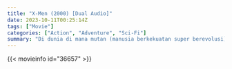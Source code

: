 ```yaml
---
title: "X-Men (2000) [Dual Audio]"
date: 2023-10-11T00:25:14Z
tags: ["Movie"]
categories: ["Action", "Adventure", "Sci-Fi"]
summary: "Di dunia di mana mutan (manusia berkekuatan super berevolusi) ada dan didiskriminasi, dua kelompok terbentuk untuk bentrokan yang tak terhindarkan: Persaudaraan supremasi, dan X-Men yang pasifis."
---
```



  <mux-player stream-type="on-demand"
  src="https://kp3d-my.sharepoint.com/personal/ryoo_kp3d_onmicrosoft_com/_layouts/15/download.aspx?share=EZ1fmkNzN1ZJuK17EcYcb6cBRclG3XTbJXgA6HV8AotvBw" metadata-video-title="X-Men (2000)" prefer-playback="mse" controls>
 
  </mux-player>
  

{{< movieinfo id="36657" >}}

  <script src="https://cdn.jsdelivr.net/npm/@mux/mux-player"></script>
  
   <script type="application/ld+json">
 {
  "@context": "https://schema.org/",
  "@type": "VideoObject",
  "name": "X-Men",
  "contentUrl": "https://stream.mux.com/013oh1RgTXFeUghallvRUb01Usua9n5BZoqnR7ZnofGio.m3u8",
  "thumbnailUrl": "https://www.themoviedb.org/t/p/original/fA67qwjg4uj7m8KmDB9lRpFC4fW.jpg?width=314&fit_mode=preserve&time=25",
  "uploadDate": "2023-10-11T00:25:14Z",
}

</script>